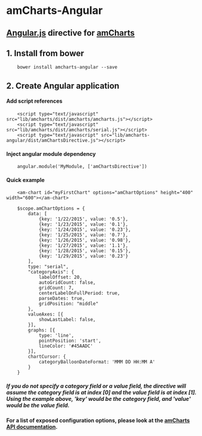 # amCharts-Angular

## [Angular.js](http://angularjs.org) directive for [amCharts](http://www.amcharts.com)

## 1. Install from bower

        bower install amcharts-angular --save

## 2. Create Angular application

#### Add script references

        <script type="text/javascript" src="lib/amcharts/dist/amcharts/amcharts.js"></script>
        <script type="text/javascript" src="lib/amcharts/dist/amcharts/serial.js"></script>
        <script type="text/javascript" src="lib/amcharts-angular/dist/amChartsDirective.js"></script>

#### Inject angular module dependency

        angular.module('MyModule, ['amChartsDirective'])

#### Quick example

        <am-chart id="myFirstChart" options="amChartOptions" height="400" width="600"></am-chart>

        $scope.amChartOptions = {
            data: [
                {key: '1/22/2015', value: '0.5'},
                {key: '1/23/2015', value: '0.1'},
                {key: '1/24/2015', value: '0.23'},
                {key: '1/25/2015', value: '0.7'},
                {key: '1/26/2015', value: '0.98'},
                {key: '1/27/2015', value: '1.1'},
                {key: '1/28/2015', value: '0.15'},
                {key: '1/29/2015', value: '0.23'}
            ],
            type: "serial",
            "categoryAxis": {
                labelOffset: 20,
                autoGridCount: false,
                gridCount: 7,
                centerLabelOnFullPeriod: true,
                parseDates: true,
                gridPosition: "middle"
            },
            valueAxes: [{
				showLastLabel: false,
			}],
			graphs: [{
				type: 'line',
				pointPosition: 'start',
				lineColor: '#45AADC'
			}],
			chartCursor: {
				categoryBalloonDateFormat: 'MMM DD HH:MM A'
			}
        }
    
    
##### If you do not specify a category field or a value field, the directive will assume the category field is at index [0] and the value field is at index [1]. Using the example above, 'key' would be the category field, and 'value' would be the value field.
    
    
#### For a list of exposed configuration options, please look at the [amCharts API documentation](http://docs.amcharts.com/3/javascriptcharts).
